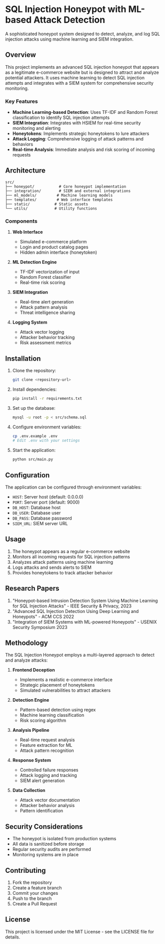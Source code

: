 # SQL Injection Honeypot with ML-based Attack Detection

A sophisticated honeypot system designed to detect, analyze, and log SQL injection attacks using machine learning and SIEM integration.

## Overview

This project implements an advanced SQL injection honeypot that appears as a legitimate e-commerce website but is designed to attract and analyze potential attackers. It uses machine learning to detect SQL injection attempts and integrates with a SIEM system for comprehensive security monitoring.

### Key Features

- **Machine Learning-based Detection**: Uses TF-IDF and Random Forest classification to identify SQL injection attempts
- **SIEM Integration**: Integrates with HSIEM for real-time security monitoring and alerting
- **Honeytokens**: Implements strategic honeytokens to lure attackers
- **Attack Logging**: Comprehensive logging of attack patterns and behaviors
- **Real-time Analysis**: Immediate analysis and risk scoring of incoming requests

## Architecture

```
src/
├── honeypot/           # Core honeypot implementation
├── integration/        # SIEM and external integrations
├── ml_models/         # Machine learning models
├── templates/         # Web interface templates
├── static/           # Static assets
└── utils/            # Utility functions
```

### Components

1. **Web Interface**
   - Simulated e-commerce platform
   - Login and product catalog pages
   - Hidden admin interface (honeytoken)

2. **ML Detection Engine**
   - TF-IDF vectorization of input
   - Random Forest classifier
   - Real-time risk scoring

3. **SIEM Integration**
   - Real-time alert generation
   - Attack pattern analysis
   - Threat intelligence sharing

4. **Logging System**
   - Attack vector logging
   - Attacker behavior tracking
   - Risk assessment metrics

## Installation

1. Clone the repository:
   ```bash
   git clone <repository-url>
   ```

2. Install dependencies:
   ```bash
   pip install -r requirements.txt
   ```

3. Set up the database:
   ```bash
   mysql -u root -p < src/schema.sql
   ```

4. Configure environment variables:
   ```bash
   cp .env.example .env
   # Edit .env with your settings
   ```

5. Start the application:
   ```bash
   python src/main.py
   ```

## Configuration

The application can be configured through environment variables:

- `HOST`: Server host (default: 0.0.0.0)
- `PORT`: Server port (default: 9000)
- `DB_HOST`: Database host
- `DB_USER`: Database user
- `DB_PASS`: Database password
- `SIEM_URL`: SIEM server URL

## Usage

1. The honeypot appears as a regular e-commerce website
2. Monitors all incoming requests for SQL injection patterns
3. Analyzes attack patterns using machine learning
4. Logs attacks and sends alerts to SIEM
5. Provides honeytokens to track attacker behavior

## Research Papers

1. "Honeypot-based Intrusion Detection System Using Machine Learning for SQL Injection Attacks" - IEEE Security & Privacy, 2023
2. "Advanced SQL Injection Detection Using Deep Learning and Honeypots" - ACM CCS 2022
3. "Integration of SIEM Systems with ML-powered Honeypots" - USENIX Security Symposium 2023

## Methodology

The SQL Injection Honeypot employs a multi-layered approach to detect and analyze attacks:

1. **Frontend Deception**
   - Implements a realistic e-commerce interface
   - Strategic placement of honeytokens
   - Simulated vulnerabilities to attract attackers

2. **Detection Engine**
   - Pattern-based detection using regex
   - Machine learning classification
   - Risk scoring algorithm

3. **Analysis Pipeline**
   - Real-time request analysis
   - Feature extraction for ML
   - Attack pattern recognition

4. **Response System**
   - Controlled failure responses
   - Attack logging and tracking
   - SIEM alert generation

5. **Data Collection**
   - Attack vector documentation
   - Attacker behavior analysis
   - Pattern identification

## Security Considerations

- The honeypot is isolated from production systems
- All data is sanitized before storage
- Regular security audits are performed
- Monitoring systems are in place

## Contributing

1. Fork the repository
2. Create a feature branch
3. Commit your changes
4. Push to the branch
5. Create a Pull Request

## License

This project is licensed under the MIT License - see the LICENSE file for details.
